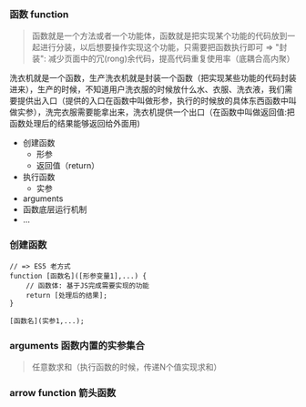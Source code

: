### 函数 function
> 函数就是一个方法或者一个功能体，函数就是把实现某个功能的代码放到一起进行分装，以后想要操作实现这个功能，只需要把函数执行即可 => "封装": 减少页面中的冗(rong)余代码，提高代码重复使用率（底耦合高内聚）

洗衣机就是一个函数，生产洗衣机就是封装一个函数（把实现某些功能的代码封装进来），生产的时候，不知道用户洗衣服的时候放什么水、衣服、洗衣液，我们需要提供出入口（提供的入口在函数中叫做形参，执行的时候放的具体东西函数中叫做实参），洗完衣服需要能拿出来，洗衣机提供一个出口（在函数中叫做返回值:把函数处理后的结果能够返回给外面用)
- 创建函数
    + 形参
    + 返回值（return）
- 执行函数
    + 实参
- arguments
- 函数底层运行机制
- ... 



### 创建函数
```
// => ES5 老方式
function [函数名]([形参变量1],...) {
    // 函数体: 基于JS完成需要实现的功能
    return [处理后的结果];
}

[函数名](实参1,...);
```



### arguments 函数内置的实参集合
>任意数求和（执行函数的时候，传递N个值实现求和）




### arrow function 箭头函数





